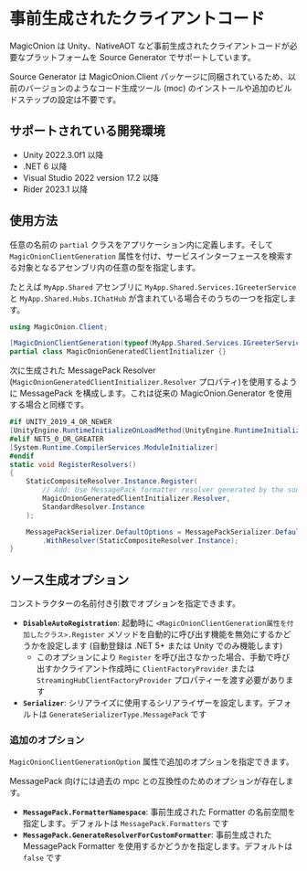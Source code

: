 # 事前生成されたクライアントコード

MagicOnion は Unity、NativeAOT など事前生成されたクライアントコードが必要なプラットフォームを Source Generator でサポートしています。

Source Generator は MagicOnion.Client パッケージに同梱されているため、以前のバージョンのようなコード生成ツール (moc) のインストールや追加のビルドステップの設定は不要です。

## サポートされている開発環境
- Unity 2022.3.0f1 以降
- .NET 6 以降
- Visual Studio 2022 version 17.2 以降
- Rider 2023.1 以降

## 使用方法
任意の名前の `partial` クラスをアプリケーション内に定義します。そして `MagicOnionClientGeneration` 属性を付け、サービスインターフェースを検索する対象となるアセンブリ内の任意の型を指定します。

たとえば `MyApp.Shared` アセンブリに `MyApp.Shared.Services.IGreeterService` と `MyApp.Shared.Hubs.IChatHub` が含まれている場合そのうちの一つを指定します。

```csharp
using MagicOnion.Client;

[MagicOnionClientGeneration(typeof(MyApp.Shared.Services.IGreeterService))]
partial class MagicOnionGeneratedClientInitializer {}
```

次に生成された MessagePack Resolver (`MagicOnionGeneratedClientInitializer.Resolver` プロパティ)を使用するように MessagePack を構成します。これは従来の MagicOnion.Generator を使用する場合と同様です。

```csharp
#if UNITY_2019_4_OR_NEWER
[UnityEngine.RuntimeInitializeOnLoadMethod(UnityEngine.RuntimeInitializeLoadType.BeforeSceneLoad)]
#elif NET5_0_OR_GREATER
[System.Runtime.CompilerServices.ModuleInitializer]
#endif
static void RegisterResolvers()
{
    StaticCompositeResolver.Instance.Register(
        // Add: Use MessagePack formatter resolver generated by the source generator.
        MagicOnionGeneratedClientInitializer.Resolver,
        StandardResolver.Instance
    );

    MessagePackSerializer.DefaultOptions = MessagePackSerializer.DefaultOptions
        .WithResolver(StaticCompositeResolver.Instance);
}
```

## ソース生成オプション
コンストラクターの名前付き引数でオプションを指定できます。

- **`DisableAutoRegistration`**: 起動時に `<MagicOnionClientGeneration属性を付加したクラス>.Register` メソッドを自動的に呼び出す機能を無効にするかどうかを設定します (自動登録は .NET 5+ または Unity でのみ機能します)
    - このオプションにより `Register` を呼び出さなかった場合、手動で呼び出すかクライアント作成時に `ClientFactoryProvider` または `StreamingHubClientFactoryProvider` プロパティーを渡す必要があります
- **`Serializer`**: シリアライズに使用するシリアライザーを設定します。デフォルトは `GenerateSerializerType.MessagePack` です

### 追加のオプション

`MagicOnionClientGenerationOption` 属性で追加のオプションを指定できます。

MessagePack 向けには過去の mpc との互換性のためのオプションが存在します。

- **`MessagePack.FormatterNamespace`**: 事前生成された Formatter の名前空間を指定します。デフォルトは `MessagePack.Formatters` です
- **`MessagePack.GenerateResolverForCustomFormatter`**: 事前生成された MessagePack Formatter を使用するかどうかを指定します。デフォルトは `false` です

